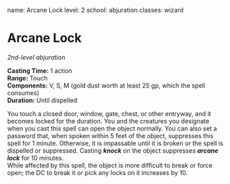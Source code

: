 name: Arcane Lock level: 2 school: abjuration classes: wizard

# Arcane Lock
_2nd-level abjuration_

**Casting Time:** 1 action   
**Range:** Touch   
**Components:** V, S, M (gold dust worth at least 25 gp, which the spell consumes)   
**Duration:** Until dispelled

You touch a closed door, window, gate, chest, or other entryway, and it becomes locked for the duration. You and the creatures you designate when you cast this spell can open the object normally. You can also set a password that, when spoken within 5 feet of the object, suppresses this spell for 1 minute. Otherwise, it is impassable until it is broken or the spell is dispelled or suppressed. Casting **_knock_** on the object suppresses **_arcane lock_** for 10 minutes.    
While affected by this spell, the object is more difficult to break or force open; the DC to break it or pick any locks on it increases by 10. 